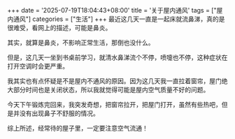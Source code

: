 +++
date = '2025-07-19T18:04:43+08:00'
title = '关于屋内通风'
tags = ["屋内通风"]
categories = ["生活"]
+++
最近这几天一直是一起床就流鼻涕，真的是很难受，看网上的描述，可能是鼻炎。

其实，就算是鼻炎，不影响正常生活，那倒也没什么。

但是，这几天一坐到书桌前学习，就清水鼻涕流个不停，喷嚏也不停，这种症状在打开空调时会更严重。

我其实也有点怀疑是不是屋内不通风的原因。因为这几天我一直拉着窗帘，屋门绝大部分时间也是关闭状态，所以我就觉得可能是屋内空气质量不好的问题。

今天下午锻炼完回来，我突发奇想，把窗帘拉开，把屋门打开，虽然有些热吧，但是并没有出现鼻子不舒服的情况。

综上所述，经常待的屋子里，一定要注意空气流通！
